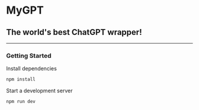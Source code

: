 # MyGPT
## The world's best ChatGPT wrapper!

---

### Getting Started

Install dependencies

```bash
npm install
```

Start a development server

```bash
npm run dev
```
